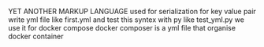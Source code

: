 YET ANOTHER MARKUP LANGUAGE used for serialization for key value pair 
write yml file like first.yml
and test this syntex with py like test_yml.py
we use it for docker compose
docker composer is a yml file that organise docker container 
